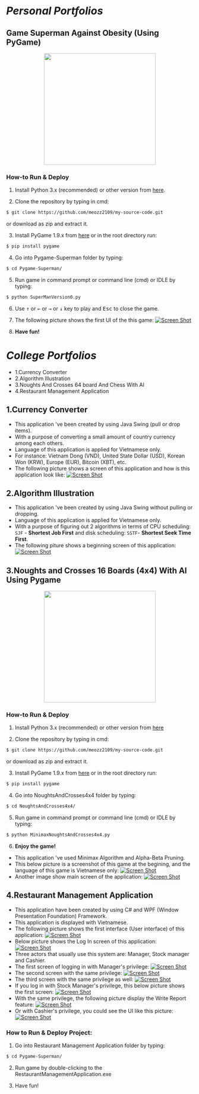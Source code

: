 # *Personal Portfolios*
## Game Superman Against Obesity (Using PyGame)
<p align="center">
  <img height="300" src="https://www.filesilo.co.uk/wp-content/uploads/2014/10/pygame.jpg" >
</p>

### How-to Run & Deploy

1. Install Python 3.x (recommended) or other version from [here](https://www.python.org/downloads/).

2. Clone the repository by typing in cmd:

```bash
$ git clone https://github.com/meozz2109/my-source-code.git
```

or download as zip and extract it.

3. Install PyGame 1.9.x from [here](http://www.pygame.org/download.shtml) or in the root directory run:

```bash
$ pip install pygame
```

4. Go into Pygame-Superman folder by typing:

```bash
$ cd Pygame-Superman/
```

5. Run game in command prompt or command line (cmd) or IDLE by typing:

```bash
$ python SuperManVersion0.py
```

6. Use <kbd>&uarr;</kbd> or <kbd>&larr;</kbd> or <kbd>&rarr;</kbd> or <kbd>&darr;</kbd> key to play and <kbd>Esc</kbd> to close the game.

7. The following picture shows the first UI of the this game:
[![Screen Shot](Images/SuperManAgainstObesityGameScreenShot.png)](https://github.com/meozz2109/my-source-code/)

8. ****Have fun!****


# *College Portfolios*
* 1.Currency Converter
* 2.Algorithm Illustration
* 3.Noughts And Crosses 64 board And Chess With AI
* 4.Restaurant Management Application
## 1.Currency Converter
* This application 've been created by using Java Swing (pull or drop items).
* With a purpose of converting a small amount of country currency among each others.
* Language of this application is applied for Vietnamese only.
* For instance: Vietnam Dong (VND), United State Dollar (USD), Korean Won (KRW), Europe (EUR), Bitcoin (XBT), etc.
* The following picture shows a screen of this application and how is this application look like:
[![Screen Shot](Images/CurrencyConverterScreenShot.png)](https://github.com/meozz2109/my-source-code/) 
## 2.Algorithm Illustration
* This application 've been created by using Java Swing without pulling or dropping.
* Language of this application is applied for Vietnamese only.
* With a purpose of figuring out 2 algorithms in terms of CPU scheduling: ``SJF`` - **Shortest Job First** and disk scheduling: ``SSTF``- **Shortest Seek Time First**.
* The following piture shows a beginning screen of this application:
[![Screen Shot](Images/AlgorithmClarificationScreenShot.png)](https://github.com/meozz2109/my-source-code/)
## 3.Noughts and Crosses 16 Boards (4x4) With AI Using Pygame
<p align="center">
  <img height="300" src="https://www.filesilo.co.uk/wp-content/uploads/2014/10/pygame.jpg" >
</p>

### How-to Run & Deploy

1. Install Python 3.x (recommended) or other version from [here](https://www.python.org/downloads/)

2. Clone the repository by typing in cmd:

```bash
$ git clone https://github.com/meozz2109/my-source-code.git
```

or download as zip and extract it.

3. Install PyGame 1.9.x from [here](http://www.pygame.org/download.shtml) or in the root directory run:

```bash
$ pip install pygame
```

4. Go into NoughtsAndCrosses4x4 folder by typing:

```bash
$ cd NoughtsAndCrosses4x4/
```

5. Run game in command prompt or command line (cmd) or IDLE by typing:

```bash
$ python MinimaxNoughtsAndCrosses4x4.py
```

6. ****Enjoy the game!****


* This application 've used Minimax Algorithm and Alpha-Beta Pruning.
* This below picture is a screenshot of this game at the begining, and the language of this game is Vietnamese only:
[![Screen Shot](Images/NoughtsAndCrosses4x4ScreenShot.png)](https://github.com/meozz2109/my-source-code/)
* Another image show main screen of the application: 
[![Screen Shot](Images/NoughtsAndCrosses4x4InGameScreenShot.png)](https://github.com/meozz2109/my-source-code/)

## 4.Restaurant Management Application
* This application have been created by using C# and WPF (Window Presentation Foundation) Framework.
* This application is displayed with Vietnamese.
* The following picture shows the first interface (User interface) of this application:
[![Screen Shot](Images/FirstUIRestaurantManagementApplication.png)](https://github.com/meozz2109/my-source-code/)
* Below picture shows the Log In screen of this application:
[![Screen Shot](Images/LogInUIRestaurantManagementApplication.png)](https://github.com/meozz2109/my-source-code/)
* Three actors that usually use this system are: Manager, Stock manager and Cashier.
* The first screen of logging in with Manager's privilege:
[![Screen Shot](Images/ManagerMainUIRestaurantManagementApplication.png)](https://github.com/meozz2109/my-source-code/)
* The second screen with the same privilege:
[![Screen Shot](Images/ManagerMain1UIRestaurantManagementApplication.png)](https://github.com/meozz2109/my-source-code/)
* The third screen with the same privilege as well:
[![Screen Shot](Images/ManagerMain2UIRestaurantManagementApplication.png)](https://github.com/meozz2109/my-source-code/)
* If you log in with Stock Manager's privilege, this below picture shows the first screen:
[![Screen Shot](Images/StockManagerMainUIRestaurantManagementApplication.png)](https://github.com/meozz2109/my-source-code/)
* With the same privilege, the following picture display the Write Report feature:
[![Screen Shot](Images/StockManagerMain1UIRestaurantManagementApplication.png)](https://github.com/meozz2109/my-source-code/)
* Or with Cashier's privilege, you could see the UI like this picture:
[![Screen Shot](Images/CashierMainUIRestaurantManagementApplication.png)](https://github.com/meozz2109/my-source-code/)

### How to Run & Deploy Project:

1. Go into Restaurant Management Application folder by typing:

```bash
$ cd Pygame-Superman/
```

2. Run game by double-clicking to the RestaurantManagementApplication.exe

3. Have fun!
